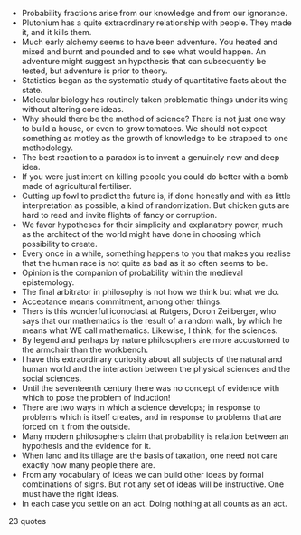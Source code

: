  - Probability fractions arise from our knowledge and from our ignorance.
 - Plutonium has a quite extraordinary relationship with people. They made it, and it kills them.
 - Much early alchemy seems to have been adventure. You heated and mixed and burnt and pounded and to see what would happen. An adventure might suggest an hypothesis that can subsequently be tested, but adventure is prior to theory.
 - Statistics began as the systematic study of quantitative facts about the state.
 - Molecular biology has routinely taken problematic things under its wing without altering core ideas.
 - Why should there be the method of science? There is not just one way to build a house, or even to grow tomatoes. We should not expect something as motley as the growth of knowledge to be strapped to one methodology.
 - The best reaction to a paradox is to invent a genuinely new and deep idea.
 - If you were just intent on killing people you could do better with a bomb made of agricultural fertiliser.
 - Cutting up fowl to predict the future is, if done honestly and with as little interpretation as possible, a kind of randomization. But chicken guts are hard to read and invite flights of fancy or corruption.
 - We favor hypotheses for their simplicity and explanatory power, much as the architect of the world might have done in choosing which possibility to create.
 - Every once in a while, something happens to you that makes you realise that the human race is not quite as bad as it so often seems to be.
 - Opinion is the companion of probability within the medieval epistemology.
 - The final arbitrator in philosophy is not how we think but what we do.
 - Acceptance means commitment, among other things.
 - Thers is this wonderful iconoclast at Rutgers, Doron Zeilberger, who says that our mathematics is the result of a random walk, by which he means what WE call mathematics. Likewise, I think, for the sciences.
 - By legend and perhaps by nature philosophers are more accustomed to the armchair than the workbench.
 - I have this extraordinary curiosity about all subjects of the natural and human world and the interaction between the physical sciences and the social sciences.
 - Until the seventeenth century there was no concept of evidence with which to pose the problem of induction!
 - There are two ways in which a science develops; in response to problems which is itself creates, and in response to problems that are forced on it from the outside.
 - Many modern philosophers claim that probability is relation between an hypothesis and the evidence for it.
 - When land and its tillage are the basis of taxation, one need not care exactly how many people there are.
 - From any vocabulary of ideas we can build other ideas by formal combinations of signs. But not any set of ideas will be instructive. One must have the right ideas.
 - In each case you settle on an act. Doing nothing at all counts as an act.

23 quotes